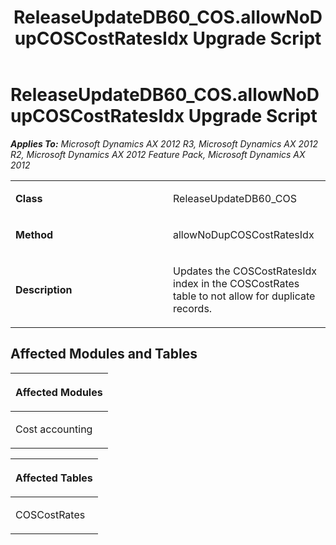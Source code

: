 ﻿---
title: ReleaseUpdateDB60_COS.allowNoDupCOSCostRatesIdx Upgrade Script
TOCTitle: ReleaseUpdateDB60_COS.allowNoDupCOSCostRatesIdx Upgrade Script
ms:assetid: 992bc84c-b2a1-023e-d2e1-7a8d65ed7fdf
ms:mtpsurl: https://msdn.microsoft.com/en-us/library/JJ686261(v=AX.60)
ms:contentKeyID: 49709965
ms.date: 05/18/2015
mtps_version: v=AX.60
---

# ReleaseUpdateDB60\_COS.allowNoDupCOSCostRatesIdx Upgrade Script 


_**Applies To:** Microsoft Dynamics AX 2012 R3, Microsoft Dynamics AX 2012 R2, Microsoft Dynamics AX 2012 Feature Pack, Microsoft Dynamics AX 2012_

<table>
<colgroup>
<col style="width: 50%" />
<col style="width: 50%" />
</colgroup>
<tbody>
<tr class="odd">
<td><p><strong>Class</strong></p></td>
<td><p>ReleaseUpdateDB60_COS</p></td>
</tr>
<tr class="even">
<td><p><strong>Method</strong></p></td>
<td><p>allowNoDupCOSCostRatesIdx</p></td>
</tr>
<tr class="odd">
<td><p><strong>Description</strong></p></td>
<td><p>Updates the COSCostRatesIdx index in the COSCostRates table to not allow for duplicate records.</p></td>
</tr>
</tbody>
</table>


## Affected Modules and Tables

<table>
<colgroup>
<col style="width: 100%" />
</colgroup>
<thead>
<tr class="header">
<th><p>Affected Modules</p></th>
</tr>
</thead>
<tbody>
<tr class="odd">
<td><p>Cost accounting</p></td>
</tr>
</tbody>
</table>


<table>
<colgroup>
<col style="width: 100%" />
</colgroup>
<thead>
<tr class="header">
<th><p>Affected Tables</p></th>
</tr>
</thead>
<tbody>
<tr class="odd">
<td><p>COSCostRates</p></td>
</tr>
</tbody>
</table>

  


